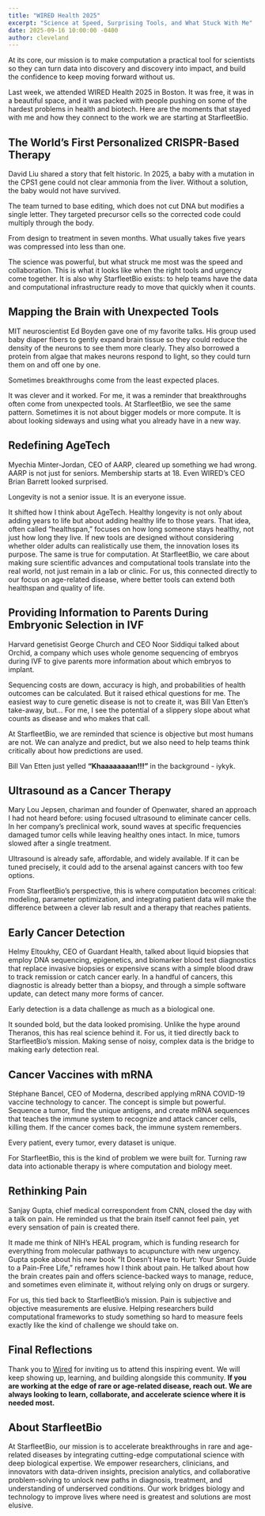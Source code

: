 ```yaml
---
title: "WIRED Health 2025"
excerpt: "Science at Speed, Surprising Tools, and What Stuck With Me"
date: 2025-09-16 10:00:00 -0400
author: cleveland
---
```


At its core, our mission is to make computation a practical tool for scientists so they can turn data into discovery and discovery into impact, and build the confidence to keep moving forward without us.

Last week, we attended WIRED Health 2025 in Boston. It was free, it was in a beautiful space, and it was packed with people pushing on some of the hardest problems in health and biotech. Here are the moments that stayed with me and how they connect to the work we are starting at StarfleetBio.

## The World’s First Personalized CRISPR-Based Therapy

David Liu shared a story that felt historic. In 2025, a baby with a mutation in the CPS1 gene could not clear ammonia from the liver. Without a solution, the baby would not have survived.

The team turned to base editing, which does not cut DNA but modifies a single letter. They targeted precursor cells so the corrected code could multiply through the body.

From design to treatment in seven months. What usually takes five years was compressed into less than one.

The science was powerful, but what struck me most was the speed and collaboration. This is what it looks like when the right tools and urgency come together. It is also why StarfleetBio exists: to help teams have the data and computational infrastructure ready to move that quickly when it counts.

## Mapping the Brain with Unexpected Tools

MIT neuroscientist Ed Boyden gave one of my favorite talks. His group used baby diaper fibers to gently expand brain tissue so they could reduce the density of the neurons to see them more clearly. They also borrowed a protein from algae that makes neurons respond to light, so they could turn them on and off one by one.

Sometimes breakthroughs come from the least expected places.

It was clever and it worked. For me, it was a reminder that breakthroughs often come from unexpected tools. At StarfleetBio, we see the same pattern. Sometimes it is not about bigger models or more compute. It is about looking sideways and using what you already have in a new way.

## Redefining AgeTech

Myechia Minter-Jordan, CEO of AARP, cleared up something we had wrong. AARP is not just for seniors. Membership starts at 18. Even WIRED’s CEO Brian Barrett looked surprised.

Longevity is not a senior issue. It is an everyone issue.

It shifted how I think about AgeTech. Healthy longevity is not only about adding years to life but about adding healthy life to those years. That idea, often called “healthspan,” focuses on how long someone stays healthy, not just how long they live. If new tools are designed without considering whether older adults can realistically use them, the innovation loses its purpose. The same is true for computation. At StarfleetBio, we care about making sure scientific advances and computational tools translate into the real world, not just remain in a lab or clinic. For us, this connected directly to our focus on age-related disease, where better tools can extend both healthspan and quality of life.

## Providing Information to Parents During Embryonic Selection in IVF

Harvard genetisist George Church and CEO Noor Siddiqui talked about Orchid, a company which uses whole genome sequencing of embryos during IVF to give parents more information about which embryos to implant.

Sequencing costs are down, accuracy is high, and probabilities of health outcomes can be calculated. But it raised ethical questions for me. The easiest way to cure genetic disease is not to create it, was Bill Van Etten’s take-away, but… For me, I see the potential of a slippery slope about what counts as disease and who makes that call.

At StarfleetBio, we are reminded that science is objective but most humans are not. We can analyze and predict, but we also need to help teams think critically about how predictions are used.

Bill Van Etten just yelled **“Khaaaaaaaan!!!”** in the background - iykyk.

## Ultrasound as a Cancer Therapy

Mary Lou Jepsen, chariman and founder of Openwater,  shared an approach I had not heard before: using focused ultrasound to eliminate cancer cells. In her company’s preclinical work, sound waves at specific frequencies damaged tumor cells while leaving healthy ones intact. In mice, tumors slowed after a single treatment.

Ultrasound is already safe, affordable, and widely available. If it can be tuned precisely, it could add to the arsenal against cancers with too few options.

From StarfleetBio’s perspective, this is where computation becomes critical: modeling, parameter optimization, and integrating patient data will make the difference between a clever lab result and a therapy that reaches patients.

## Early Cancer Detection

Helmy Eltoukhy, CEO of Guardant Health, talked about liquid biopsies that employ DNA sequencing, epigenetics, and biomarker blood test diagnostics that replace invasive biopsies or expensive scans with a simple blood draw to track remission or catch cancer early. In a handful of cancers, this diagnostic is already better than a biopsy, and through a simple software update, can detect many more forms of cancer.

Early detection is a data challenge as much as a biological one.

It sounded bold, but the data looked promising. Unlike the hype around Theranos, this has real science behind it. For us, it tied directly back to StarfleetBio’s mission. Making sense of noisy, complex data is the bridge to making early detection real.

## Cancer Vaccines with mRNA

Stéphane Bancel, CEO of Moderna, described applying mRNA COVID-19 vaccine technology to cancer. The concept is simple but powerful. Sequence a tumor, find the unique antigens, and create mRNA sequences that teaches the immune system to recognize and attack cancer cells, killing them. If the cancer comes back, the immune system remembers.

Every patient, every tumor, every dataset is unique.

For StarfleetBio, this is the kind of problem we were built for. Turning raw data into actionable therapy is where computation and biology meet.

## Rethinking Pain

Sanjay Gupta, chief medical correspondent from CNN, closed the day with a talk on pain. He reminded us that the brain itself cannot feel pain, yet every sensation of pain is created there.

It made me think of NIH’s HEAL program, which is funding research for everything from molecular pathways to acupuncture with new urgency. Gupta spoke about his new book “It Doesn’t Have to Hurt: Your Smart Guide to a Pain-Free Life,” reframes how I think about pain. He talked about how the brain creates pain and offers science-backed ways to manage, reduce, and sometimes even eliminate it, without relying only on drugs or surgery.

For us, this tied back to StarfleetBio’s mission. Pain is subjective and objective measurements are elusive. Helping researchers build computational frameworks to study something so hard to measure feels exactly like the kind of challenge we should take on.

## Final Reflections

Thank you to [Wired](https://www.wired.com) for inviting us to attend this inspiring event. We will keep showing up, learning, and building alongside this community. **If you are working at the edge of rare or age-related disease, reach out. We are always looking to learn, collaborate, and accelerate science where it is needed most.**

## About StarfleetBio

At StarfleetBio, our mission is to accelerate breakthroughs in rare and age-related diseases by integrating cutting-edge computational science with deep biological expertise. We empower researchers, clinicians, and innovators with data-driven insights, precision analytics, and collaborative problem-solving to unlock new paths in diagnosis, treatment, and understanding of underserved conditions. Our work bridges biology and technology to improve lives where need is greatest and solutions are most elusive.
